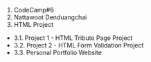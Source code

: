 1. CodeCamp#6
2. Nattawoot Denduangchai
3. HTML Project
-   3.1. Project 1 - HTML Tribute Page Project
-   3.2. Project 2 - HTML Form Validation Project
-   3.3. Personal Portfolio Website